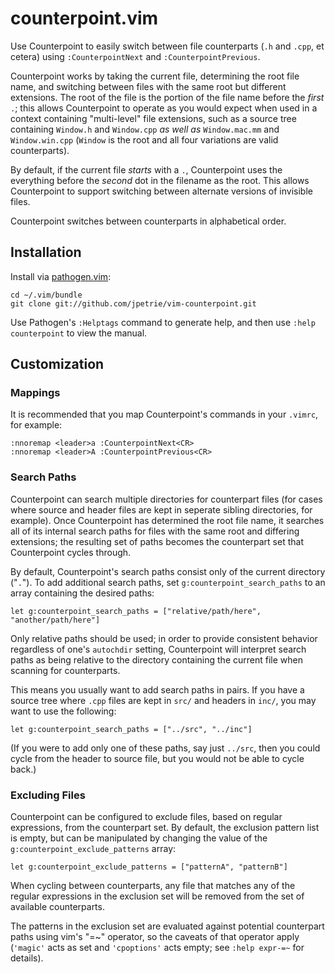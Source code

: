 # counterpoint.vim

Use Counterpoint to easily switch between file counterparts
(`.h` and `.cpp`, et cetera) using `:CounterpointNext` and 
`:CounterpointPrevious`.

Counterpoint works by taking the current file, determining the root file
name, and switching between files with the same root but different extensions.
The root of the file is the portion of the file name before the *first* `.`;
this allows Counterpoint to operate as you would expect when used in a
context containing "multi-level" file extensions, such as a source tree
containing `Window.h` and `Window.cpp` *as well as* `Window.mac.mm` and
`Window.win.cpp` (`Window` is the root and all four variations are valid
counterparts).

By default, if the current file *starts* with a `.`, Counterpoint uses the
everything before the *second* dot in the filename as the root. This allows
Counterpoint to support switching between alternate versions of invisible
files.

Counterpoint switches between counterparts in alphabetical order.  

## Installation

Install via [pathogen.vim](https://github.com/tpope/vim-pathogen):

    cd ~/.vim/bundle
    git clone git://github.com/jpetrie/vim-counterpoint.git

Use Pathogen's `:Helptags` command to generate help, and then use `:help counterpoint`
to view the manual.

## Customization

### Mappings

It is recommended that you map Counterpoint's commands in your `.vimrc`, for example:

    :nnoremap <leader>a :CounterpointNext<CR>
    :nnoremap <leader>A :CounterpointPrevious<CR>

### Search Paths

Counterpoint can search multiple directories for counterpart files (for cases where
source and header files are kept in seperate sibling directories, for example). Once
Counterpoint has determined the root file name, it searches all of its internal search
paths for files with the same root and differing extensions; the resulting set of paths
becomes the counterpart set that Counterpoint cycles through.

By default, Counterpoint's search paths consist only of the current directory ("`.`").
To add additional search paths, set `g:counterpoint_search_paths` to an array containing
the desired paths:

    let g:counterpoint_search_paths = ["relative/path/here", "another/path/here"]

Only relative paths should be used; in order to provide consistent behavior regardless
of one's `autochdir` setting, Counterpoint will interpret search paths as being relative
to the directory containing the current file when scanning for counterparts.

This means you usually want to add search paths in pairs. If you have a source tree where
`.cpp` files are kept in `src/` and headers in `inc/`, you may want to use the following:

    let g:counterpoint_search_paths = ["../src", "../inc"]

(If you were to add only one of these paths, say just `../src`, then you could cycle from
the header to source file, but you would not be able to cycle back.)

### Excluding Files

Counterpoint can be configured to exclude files, based on regular expressions, from the
counterpart set. By default, the exclusion pattern list is empty, but can be manipulated
by changing the value of the `g:counterpoint_exclude_patterns` array:

    let g:counterpoint_exclude_patterns = ["patternA", "patternB"]

When cycling between counterparts, any file that matches any of the regular expressions
in the exclusion set will be removed from the set of available counterparts.

The patterns in the exclusion set are evaluated against potential counterpart paths using
vim's "=~" operator, so the caveats of that operator apply (`'magic'` acts as set and
`'cpoptions'` acts empty; see `:help expr-=~` for details).

